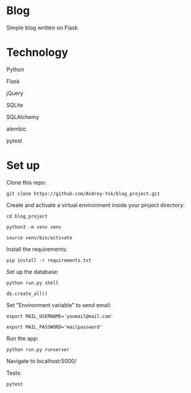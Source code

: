 # Blog
Simple blog written on Flask

# Technology
Python

Flask

jQuery

SQLite

SQLAlchemy

alembic

pytest

# Set up
Clone this repo:

`git clone https://github.com/Andrey-Ysk/blog_project.git`

Create and activate a virtual environment inside your project directory:

`cd blog_project`

`python3 -m venv venv`

`source venv/bin/activate`

Install the requirements:

`pip install -r requirements.txt`

Set up the database:

`python run.py shell`

`db.create_all()`

Set "Environment variable" to send email:

`export MAIL_USERNAME='youmail@mail.com'`

`export MAIL_PASSWORD='mailpassword'`

Run the app:

`python run.py runserver`


Navigate to localhost:5000/

Tests:

`pytest`
